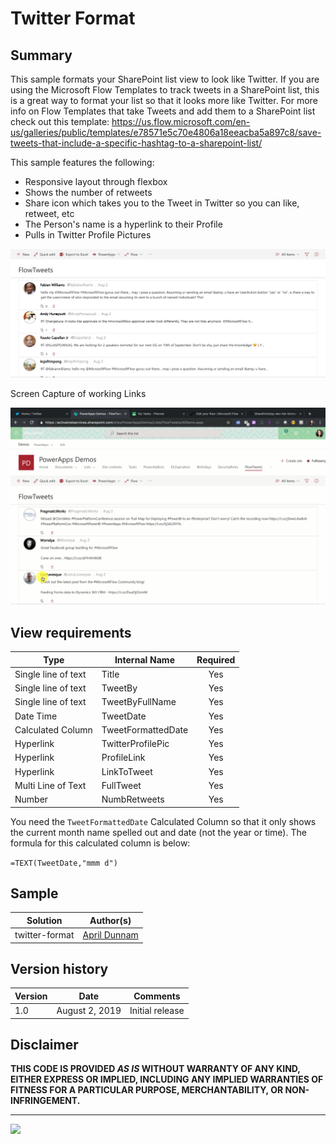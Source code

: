 # Twitter Format

## Summary
This sample formats your SharePoint list view to look like Twitter. If you are using the Microsoft Flow Templates to track tweets in a SharePoint list, this is a great way to format your list so that it looks more like Twitter. For more info on Flow Templates that take Tweets and add them to a SharePoint list check out this template: https://us.flow.microsoft.com/en-us/galleries/public/templates/e78571e5c70e4806a18eeacba5a897c8/save-tweets-that-include-a-specific-hashtag-to-a-sharepoint-list/

This sample features the following:
- Responsive layout through flexbox
- Shows the number of retweets
- Share icon which takes you to the Tweet in Twitter so you can like, retweet, etc
- The Person's name is a hyperlink to their Profile
- Pulls in Twitter Profile Pictures

![Twitter Format Screenshot](./assets/twitterFormat.png)

Screen Capture of working Links

![Twitter Format Screenshot](./assets/SPTwitter.gif)


## View requirements

|Type|Internal Name|Required|
|---|---|:---:|
|Single line of text|Title|Yes|
|Single line of text|TweetBy|Yes|
|Single line of text|TweetByFullName|Yes|
|Date Time|TweetDate|Yes|
|Calculated Column|TweetFormattedDate|Yes|
|Hyperlink|TwitterProfilePic|Yes|
|Hyperlink|ProfileLink|Yes|
|Hyperlink|LinkToTweet|Yes|
|Multi Line of Text|FullTweet|Yes|
|Number|NumbRetweets|Yes|

You need the `TweetFormattedDate` Calculated Column so that it only shows the current month name spelled out and date (not the year or time). The formula for this calculated column is below:

`=TEXT(TweetDate,"mmm d")`


## Sample

Solution|Author(s)
--------|---------
twitter-format | [April Dunnam](https://twitter.com/aprildunnam)

## Version history

Version|Date|Comments
-------|----|--------
1.0|August 2, 2019 |Initial release

## Disclaimer
**THIS CODE IS PROVIDED *AS IS* WITHOUT WARRANTY OF ANY KIND, EITHER EXPRESS OR IMPLIED, INCLUDING ANY IMPLIED WARRANTIES OF FITNESS FOR A PARTICULAR PURPOSE, MERCHANTABILITY, OR NON-INFRINGEMENT.**

---

<img src="https://pnptelemetry.azurewebsites.net/sp-dev-list-formatting/view-samples/twitter-format" />